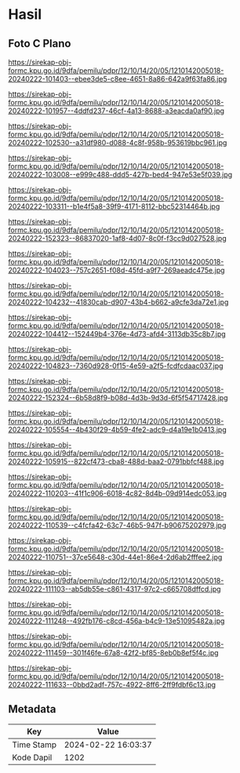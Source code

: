 # Hasil

## Foto C Plano

https://sirekap-obj-formc.kpu.go.id/9dfa/pemilu/pdpr/12/10/14/20/05/1210142005018-20240222-101403--ebee3de5-c8ee-4651-8a86-642a9f63fa86.jpg

https://sirekap-obj-formc.kpu.go.id/9dfa/pemilu/pdpr/12/10/14/20/05/1210142005018-20240222-101957--4ddfd237-46cf-4a13-8688-a3eacda0af90.jpg

https://sirekap-obj-formc.kpu.go.id/9dfa/pemilu/pdpr/12/10/14/20/05/1210142005018-20240222-102530--a31df980-d088-4c8f-958b-953619bbc961.jpg

https://sirekap-obj-formc.kpu.go.id/9dfa/pemilu/pdpr/12/10/14/20/05/1210142005018-20240222-103008--e999c488-ddd5-427b-bed4-947e53e5f039.jpg

https://sirekap-obj-formc.kpu.go.id/9dfa/pemilu/pdpr/12/10/14/20/05/1210142005018-20240222-103311--b1e4f5a8-39f9-4171-8112-bbc52314464b.jpg

https://sirekap-obj-formc.kpu.go.id/9dfa/pemilu/pdpr/12/10/14/20/05/1210142005018-20240222-152323--86837020-1af8-4d07-8c0f-f3cc9d027528.jpg

https://sirekap-obj-formc.kpu.go.id/9dfa/pemilu/pdpr/12/10/14/20/05/1210142005018-20240222-104023--757c2651-f08d-45fd-a9f7-269aeadc475e.jpg

https://sirekap-obj-formc.kpu.go.id/9dfa/pemilu/pdpr/12/10/14/20/05/1210142005018-20240222-104232--41830cab-d907-43b4-b662-a9cfe3da72e1.jpg

https://sirekap-obj-formc.kpu.go.id/9dfa/pemilu/pdpr/12/10/14/20/05/1210142005018-20240222-104412--152449b4-376e-4d73-afd4-3113db35c8b7.jpg

https://sirekap-obj-formc.kpu.go.id/9dfa/pemilu/pdpr/12/10/14/20/05/1210142005018-20240222-104823--7360d928-0f15-4e59-a2f5-fcdfcdaac037.jpg

https://sirekap-obj-formc.kpu.go.id/9dfa/pemilu/pdpr/12/10/14/20/05/1210142005018-20240222-152324--6b58d8f9-b08d-4d3b-9d3d-6f5f54717428.jpg

https://sirekap-obj-formc.kpu.go.id/9dfa/pemilu/pdpr/12/10/14/20/05/1210142005018-20240222-105554--4b430f29-4b59-4fe2-adc9-d4a19e1b0413.jpg

https://sirekap-obj-formc.kpu.go.id/9dfa/pemilu/pdpr/12/10/14/20/05/1210142005018-20240222-105915--822cf473-cba8-488d-baa2-0791bbfcf488.jpg

https://sirekap-obj-formc.kpu.go.id/9dfa/pemilu/pdpr/12/10/14/20/05/1210142005018-20240222-110203--41f1c906-6018-4c82-8d4b-09d914edc053.jpg

https://sirekap-obj-formc.kpu.go.id/9dfa/pemilu/pdpr/12/10/14/20/05/1210142005018-20240222-110539--c4fcfa42-63c7-46b5-947f-b90675202979.jpg

https://sirekap-obj-formc.kpu.go.id/9dfa/pemilu/pdpr/12/10/14/20/05/1210142005018-20240222-110751--37ce5648-c30d-44e1-86e4-2d6ab2fffee2.jpg

https://sirekap-obj-formc.kpu.go.id/9dfa/pemilu/pdpr/12/10/14/20/05/1210142005018-20240222-111103--ab5db55e-c861-4317-97c2-c665708dffcd.jpg

https://sirekap-obj-formc.kpu.go.id/9dfa/pemilu/pdpr/12/10/14/20/05/1210142005018-20240222-111248--492fb176-c8cd-456a-b4c9-13e51095482a.jpg

https://sirekap-obj-formc.kpu.go.id/9dfa/pemilu/pdpr/12/10/14/20/05/1210142005018-20240222-111459--301f46fe-67a8-42f2-bf85-8eb0b8ef5f4c.jpg

https://sirekap-obj-formc.kpu.go.id/9dfa/pemilu/pdpr/12/10/14/20/05/1210142005018-20240222-111633--0bbd2adf-757c-4922-8ff6-2ff9fdbf6c13.jpg


## Metadata

| Key        | Value               |
| ---------- | ------------------- |
| Time Stamp | 2024-02-22 16:03:37 |
| Kode Dapil | 1202                |



